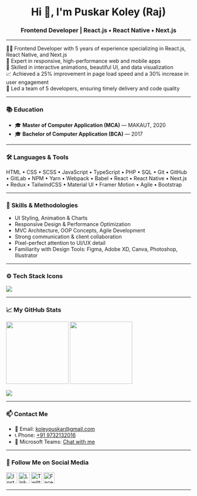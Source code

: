 <h1 align="center">Hi 👋, I'm Puskar Koley (Raj)</h1>
<h3 align="center">Frontend Developer | React.js • React Native • Next.js</h3>

---

👨‍💻 Frontend Developer with 5 years of experience specializing in React.js, React Native, and Next.js  
📱 Expert in responsive, high-performance web and mobile apps  
🎨 Skilled in interactive animations, beautiful UI, and data visualization  
📈 Achieved a 25% improvement in page load speed and a 30% increase in user engagement  
👥 Led a team of 5 developers, ensuring timely delivery and code quality

---

### 📚 Education

- 🎓 **Master of Computer Application (MCA)** — MAKAUT, 2020
- 🎓 **Bachelor of Computer Application (BCA)** — 2017

---

### 🛠️ Languages & Tools

HTML • CSS • SCSS • JavaScript • TypeScript • PHP • SQL • Git • GitHub • GitLab • NPM • Yarn • Webpack • Babel • React • React Native • Next.js • Redux • TailwindCSS • Material UI • Framer Motion • Agile • Bootstrap

---

### 🎨 Skills & Methodologies

- UI Styling, Animation & Charts
- Responsive Design & Performance Optimization
- MVC Architecture, OOP Concepts, Agile Development
- Strong communication & client collaboration
- Pixel-perfect attention to UI/UX detail
- Familiarity with Design Tools: Figma, Adobe XD, Canva, Photoshop, Illustrator

---

### ⚙️ Tech Stack Icons

<p align="left">
  <img src="https://skillicons.dev/icons?i=html,css,scss,js,ts,jquery,php,mysql,react,nextjs,redux,tailwind,bootstrap,d3,kotlin,git,github,bash,webpack,babel,npm,vercel,vite,yarn,vscode,figma,postman" />
</p>

---

### 📈 My GitHub Stats

<p align="left">
  <img src="https://github-readme-stats.vercel.app/api?username=amipuskar&show_icons=true&hide=stars,issues&theme=radical" height='170em' />
  <img src="https://github-readme-stats.vercel.app/api/top-langs/?username=amipuskar&layout=compact&theme=tokyonight&exclude_repo=some-old-repo,school-project" height='170em' />
</p>
<img src="https://github-profile-trophy.vercel.app/?username=amipuskar&theme=tokyonight&column=9&margin-w=15&margin-h=15" />

---

### 📫 Contact Me

- 📧 Email: [koleypuskar@gmail.com](mailto:koleypuskar@gmail.com)  
- 📞 Phone: [+91 9732132016](tel:+919732132016)  
- 💬 Microsoft Teams: [Chat with me](https://teams.microsoft.com/l/chat/0/0?users=puskarkoley@outlook.com)

---

### 📲 Follow Me on Social Media

<p align="left">
  <a href="https://www.instagram.com/amipuskar" target="_blank" style="text-decoration: none;">
    <img src="https://skillicons.dev/icons?i=instagram" alt="Instagram" width="30" />
  </a>

  <a href="https://www.linkedin.com/in/amipuskar" target="_blank" style="text-decoration: none;">
    <img src="https://skillicons.dev/icons?i=linkedin" alt="LinkedIn" width="30" />
  </a>

  <a href="https://twitter.com/amipuskar" target="_blank" style="text-decoration: none;">
    <img src="https://skillicons.dev/icons?i=twitter" alt="Twitter" width="30" />
  </a>

  <a href="https://facebook.com/amipuskar" target="_blank" style="text-decoration: none;">
    <img src="https://img.icons8.com/color/48/facebook-new.png" alt="Facebook" width="30" />
  </a>
</p>

---

